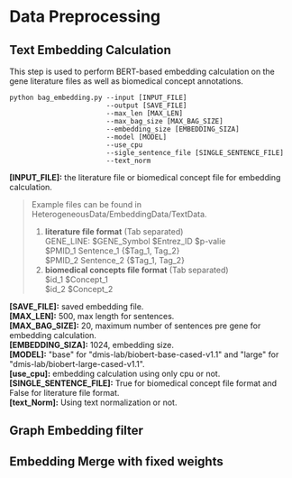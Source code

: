 # Data Preprocessing

## Text Embedding Calculation
This step is used to perform BERT-based embedding calculation on the gene literature files as well as biomedical concept annotations.


    python bag_embedding.py --input [INPUT_FILE]
                            --output [SAVE_FILE]
                            --max_len [MAX_LEN]
                            --max_bag_size [MAX_BAG_SIZE]
                            --embedding_size [EMBEDDING_SIZA]
                            --model [MODEL]
                            --use_cpu
                            --sigle_sentence_file [SINGLE_SENTENCE_FILE]
                            --text_norm 
                               
**\[INPUT_FILE]:** the literature file or biomedical concept file for embedding calculation.    
> Example files can be found in HeterogeneousData/EmbeddingData/TextData.   
> 1. **literature file format** (Tab separated)   
> GENE_LINE:    $GENE_Symbol    $Entrez_ID  $p-valie  
> $PMID_1 Sentence_1   {$Tag_1, Tag_2}  
> $PMID_2 Sentence_2   {$Tag_1, Tag_2}  
> 2. **biomedical concepts file format** (Tab separated)  
> $id_1 $Concept_1  
> $id_2 $Concept_2  

**\[SAVE_FILE]:** saved embedding file.  
**\[MAX_LEN]:** 500, max length for sentences.    
**\[MAX_BAG_SIZE]:** 20, maximum number of sentences pre gene for embedding calculation.  
**\[EMBEDDING_SIZA]:**  1024, embedding size.  
**\[MODEL]:** "base" for "dmis-lab/biobert-base-cased-v1.1" and "large" for "dmis-lab/biobert-large-cased-v1.1".  
**\[use_cpu]:** embedding calculation using only cpu or not.  
**\[SINGLE_SENTENCE_FILE]:** True for biomedical concept file format and False for literature file format.    
**\[text_Norm]:** Using text normalization or not.  




## Graph Embedding filter


## Embedding Merge with fixed weights



